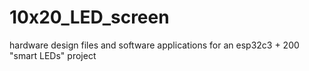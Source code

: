 # 10x20_LED_screen
hardware design files and software applications for an esp32c3 + 200 "smart LEDs"  project
